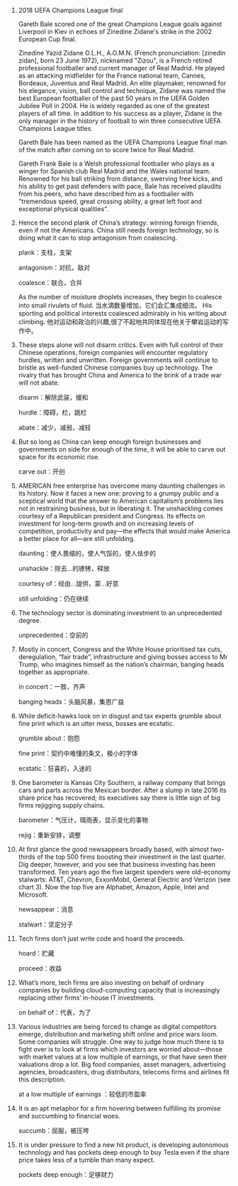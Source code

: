1. 2018 UEFA Champions League final

   Gareth Bale scored one of the great Champions League goals against Liverpool in Kiev in echoes of Zinedine Zidane's strike in the 2002 European Cup final. 

   Zinedine Yazid Zidane O.L.H., A.O.M.N. (French pronunciation: [zinedin zidan], born 23 June 1972), nicknamed "Zizou", is a French retired professional footballer and current manager of Real Madrid. He played as an attacking midfielder for the France national team, Cannes, Bordeaux, Juventus and Real Madrid. An elite playmaker, renowned for his elegance, vision, ball control and technique, Zidane was named the best European footballer of the past 50 years in the UEFA Golden Jubilee Poll in 2004. He is widely regarded as one of the greatest players of all time. In addition to his success as a player, Zidane is the only manager in the history of football to win three consecutive UEFA Champions League titles.

   Gareth Bale has been named as the UEFA Champions League final man of the match after coming on to score twice for Real Madrid.

   Gareth Frank Bale is a Welsh professional footballer who plays as a winger for Spanish club Real Madrid and the Wales national team. Renowned for his ball striking from distance, swerving free kicks, and his ability to get past defenders with pace, Bale has received plaudits from his peers, who have described him as a footballer with "tremendous speed, great crossing ability, a great left foot and exceptional physical qualities".

   

2. Hence the second plank of China’s strategy: winning foreign friends, even if not the Americans. China still needs foreign technology, so is doing what it can to stop antagonism from coalescing.

   plank：支柱，支架

   antagonism：对抗，敌对

   coalesce：联合，合并

   As the number of moisture droplets increases, they begin to coalesce into small rivulets of fluid.
    当水滴数量增加，它们会汇集成细流。
   His sporting and political interests coalesced admirably in his writing about climbing. 
    他对运动和政治的兴趣,很了不起地共同体现在他关于攀岩运动的写作中。

   

3. These steps alone will not disarm critics. Even with full control of their Chinese operations, foreign companies will encounter regulatory hurdles, written and unwritten. Foreign governments will continue to bristle as well-funded Chinese companies buy up technology. The rivalry that has brought China and America to the brink of a trade war will not abate. 

   disarm：解除武装，缓和

   hurdle：障碍，栏，跳栏

   abate：减少，减弱，减轻

   

4. But so long as China can keep enough foreign businesses and governments on side for enough of the time, it will be able to carve out space for its economic rise.

   carve out：开创

   

5. AMERICAN free enterprise has overcome many daunting challenges in its history. Now it faces a new one: proving to a grumpy public and a sceptical world that the answer to American capitalism’s problems lies not in restraining business, but in liberating it. The unshackling comes courtesy of a Republican president and Congress. Its effects on investment for long-term growth and on increasing levels of competition, productivity and pay—the effects that would make America a better place for all—are still unfolding. 

   daunting：使人畏缩的，使人气馁的，使人怯步的

   unshackle：除去...的镣铐，释放

   courtesy of：经由...提供，蒙...好意

   still unfolding：仍在继续

   

6. The technology sector is dominating investment to an unprecedented degree.

   unprecedented：空前的

   

7. Mostly in concert, Congress and the White House prioritised tax cuts, deregulation, “fair trade”, infrastructure and giving bosses access to Mr Trump, who imagines himself as the nation’s chairman, banging heads together as appropriate. 

   in concert：一致，齐声

   banging heads：头脑风暴，集思广益

   

8. While deficit-hawks look on in disgust and tax experts grumble about fine print which is an utter mess, bosses are ecstatic. 

   grumble about：抱怨

   fine print：契约中难懂的条文，极小的字体

   ecstatic：狂喜的，入迷的

   

9. One barometer is Kansas City Southern, a railway company that brings cars and parts across the Mexican border. After a slump in late 2016 its share price has recovered; its executives say there is little sign of big firms rejigging supply chains. 

   barometer：气压计，晴雨表，显示变化的事物

   rejig：重新安排，调整

   

10. At first glance the good newsappears broadly based, with almost two-thirds of the top 500 firms boosting their investment in the last quarter. Dig deeper, however, and you see that business investing has been transformed. Ten years ago the five largest spenders were old-economy stalwarts: AT&T, Chevron, ExxonMobil, General Electric and Verizon (see chart 3). Now the top five are Alphabet, Amazon, Apple, Intel and Microsoft. 

    newsappear：消息

    stalwart：坚定分子

    

11. Tech firms don’t just write code and hoard the proceeds.

    hoard：贮藏

    proceed：收益

    

12. What’s more, tech firms are also investing on behalf of ordinary companies by building cloud-computing capacity that is increasingly replacing other firms’ in-house IT investments.

    on behalf of：代表，为了

    

13. Various industries are being forced to change as digital competitors emerge, distribution and marketing shift online and price wars loom. Some companies will struggle. One way to judge how much there is to fight over is to look at firms which investors are worried about—those with market values at a low multiple of earnings, or that have seen their valuations drop a lot. Big food companies, asset managers, advertising agencies, broadcasters, drug distributors, telecoms firms and airlines fit this description.

    at a low multiple of earnings ：较低的市盈率

    

14. It is an apt metaphor for a firm hovering between fulfilling its promise and succumbing to financial woes.

    succumb：屈服，被压垮

    

15. It is under pressure to find a new hit product, is developing autonomous technology and has pockets deep enough to buy Tesla even if the share price takes less of a tumble than many expect.

    pockets deep enough：足够财力